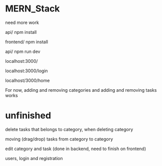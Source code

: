 # MERN_Stack
need more work


api/ npm install

frontend/ npm install

api/ npm run dev

localhost:3000/

localhost:3000/login

localhost/3000/home

For now, adding and removing categories and adding and removing tasks works

# unfinished

delete tasks that belongs to category, when deleting category

moving (drag/drop) tasks from category to category

edit category and task (done in backend, need to finish on frontend)

users, login and registration